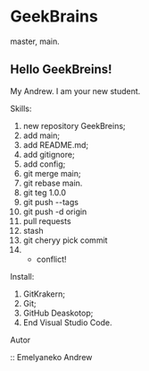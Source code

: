 # GeekBrains
master, main.

Hello GeekBreins!
------------------
My Andrew. I am your new student.

Skills:

1. new repository GeekBreins;
2. add main;
3. add README.md;
4. add gitignore;
5. add config;
6. git merge main;
7. git rebase main.
8. git teg 1.0.0
9. git push --tags
10. git push -d origin
11. pull requests
12. stash
13. git cheryy pick commit
14. + conflict!

Install:

1. GitKrakern;
2. Git;
3. GitHub Deaskotop;
4. End Visual Studio Code. 

Autor 

:: Emelyaneko Andrew